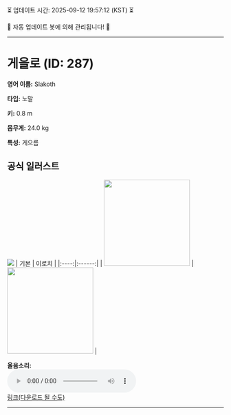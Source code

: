 
⏳ 업데이트 시간: 2025-09-12 19:57:12 (KST) ⏳

🤖 자동 업데이트 봇에 의해 관리됩니다! 🤖

---

# 게을로 (ID: 287)
**영어 이름:** Slakoth

**타입:** 노말

**키:** 0.8 m

**몸무게:** 24.0 kg

**특성:** 게으름

## 공식 일러스트
![](https://raw.githubusercontent.com/PokeAPI/sprites/master/sprites/pokemon/other/official-artwork/287.png)
| 기본 | 이로치 |
|:----:|:------:|
| <img src="http://play.pokemonshowdown.com/sprites/ani/slakoth.gif" width="200"> | <img src="http://play.pokemonshowdown.com/sprites/ani-shiny/slakoth.gif" width="200"> |

**울음소리:**<br><audio controls src="https://raw.githubusercontent.com/PokeAPI/cries/main/cries/pokemon/latest/287.ogg"></audio><br> [링크(다운로드 될 수도)](https://raw.githubusercontent.com/PokeAPI/cries/main/cries/pokemon/latest/287.ogg)


---
